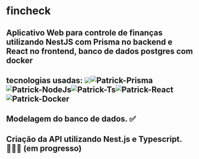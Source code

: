 # fincheck

## Aplicativo Web para controle de finanças utilizando NestJS com Prisma no backend e React no frontend, banco de dados postgres com docker

## tecnologias usadas: <img src="https://img.shields.io/badge/nestjs-%23E0234E.svg?style=for-the-badge&logo=nestjs&logoColor=white)" /><img alt="Patrick-Prisma" src="https://img.shields.io/badge/Prisma-3982CE?style=for-the-badge&logo=Prisma&logoColor=white" /><img alt="Patrick-NodeJs" src="https://img.shields.io/badge/Node.js-339933?style=for-the-badge&logo=nodedotjs&logoColor=white" /><img alt="Patrick-Ts" src="https://img.shields.io/badge/TypeScript-007ACC?style=for-the-badge&logo=typescript&logoColor=white"/><img alt="Patrick-React" src="https://img.shields.io/badge/React-20232A?style=for-the-badge&logo=react&logoColor=61DAFB"/><img alt="Patrick-Docker" src="https://img.shields.io/badge/Docker-2CA5E0?style=for-the-badge&logo=docker&logoColor=white" />

## Modelagem do banco de dados. ✅

## Criação da API utilizando Nest.js e Typescript. 👨🏼‍🔧 (em progresso)
